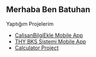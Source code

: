 ## Merhaba Ben Batuhan
Yaptığım Projelerim

- [CalisanBilgiEkle Mobile App](https://github.com/batuhansanci/Calisan-Bilgisi-Ekleme-Mobile-App)
- [THY BKS Sistemi Mobile App](https://github.com/batuhansanci/THY-bks-sistemi-mobile-app)
- [Calculator Project](https://github.com/Alpgnr/Calculator-Project)

